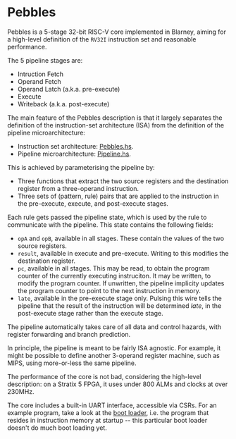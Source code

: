 # Pebbles

Pebbles is a 5-stage 32-bit RISC-V core implemented in Blarney, aiming
for a high-level definition of the `RV32I` instruction set and
reasonable performance.

The 5 pipeline stages are:

  * Intruction Fetch
  * Operand Fetch
  * Operand Latch (a.k.a. pre-execute)
  * Execute
  * Writeback (a.k.a. post-execute)

The main feature of the Pebbles description is that it largely
separates the definition of the instruction-set architecture (ISA)
from the definition of the pipeline microarchitecture:

  * Instruction set architecture: [Pebbles.hs](Pebbles.hs).
  * Pipeline microarchitecture: [Pipeline.hs](Pipeline.hs).

This is achieved by parameterising the pipeline by:

  * Three functions that extract the two source registers and the 
    destination register from a three-operand instruction.
  * Three sets of (pattern, rule) pairs that are applied to the
    instruction in the pre-execute, execute, and post-execute stages.

Each rule gets passed the pipeline state, which is used by the rule to
communicate with the pipeline.  This state contains the following
fields:

  * `opA` and `opB`, available in all stages.  These contain the
    values of the two source registers.
  * `result`, available in execute and pre-execute.  Writing to this
    modifies the destination register.
  * `pc`, available in all stages.  This may be read, to obtain the
    program counter of the currently executing instruciton.  It may be
    written, to modify the program counter.
    If unwritten, the pipeline implicity updates the program counter
    to point to the next instruction in memory.
  * `late`, available in the pre-execute stage only.  Pulsing this
    wire tells the pipeline that the result of the instruction will be
    determined *late*, in the post-execute stage rather than the execute
    stage.

The pipeline automatically takes care of all data and control hazards,
with register forwarding and branch prediction.

In principle, the pipeline is meant to be fairly ISA agnostic.  For
example, it might be possible to define another 3-operand register
machine, such as MIPS, using more-or-less the same pipeline.

The performance of the core is not bad, considering the high-level
description: on a Stratix 5 FPGA, it uses under 800 ALMs and clocks at
over 230MHz.

The core includes a built-in UART interface, accessible via CSRs.  For
an example program, take a look at the [boot loader](Boot/main.c),
i.e.  the program that resides in instruction memory at startup --
this particular boot loader doesn't do much boot loading yet.
